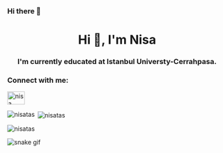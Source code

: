 ### Hi there 👋

<h1 align="center">Hi 👋, I'm Nisa</h1>
<h3 align="center">I'm currently educated at Istanbul Universty-Cerrahpasa.</h3>

<h3 align="left">Connect with me:</h3>
<p align="left">
<a href="https://linkedin.com/in/nisa-ataş-48a828258/" target="blank"><img align="center" src="https://raw.githubusercontent.com/rahuldkjain/github-profile-readme-generator/master/src/images/icons/Social/linked-in-alt.svg" alt="nisa ataş" height="30" width="40" /></a>
</p>



<p><img align="left" src="https://github-readme-stats.vercel.app/api/top-langs?username=nisatas&show_icons=true&locale=en&layout=compact" alt="nisatas" /></p>

<p>&nbsp;<img align="center" src="https://github-readme-stats.vercel.app/api?username=nisatas&show_icons=true&locale=en" alt="nisatas" /></p>

<p><img align="center" src="https://github-readme-streak-stats.herokuapp.com/?user=nisatas&" alt="nisatas" /></p>

![snake gif](https://github.com/nisatas/nisatas/blob/output/github-contribution-grid-snake.gif)
